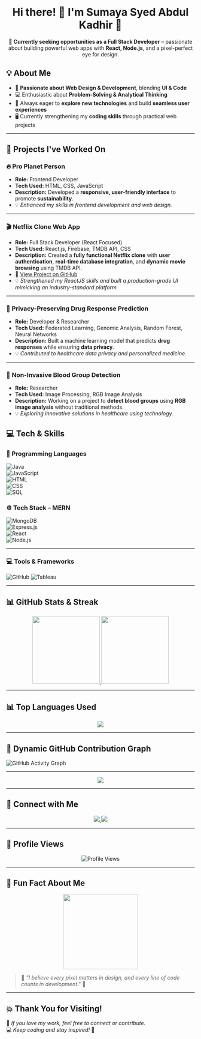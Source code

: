 <h1 align="center">Hi there! 👋 I'm <strong>Sumaya Syed Abdul Kadhir</strong> 🚀</h1>

<p align="center">
  💼 <strong>Currently seeking opportunities as a Full Stack Developer</strong> – passionate about building powerful web apps with <strong>React, Node.js</strong>, and a pixel-perfect eye for design.
</p>


## 💡 About Me  
- 🎨 **Passionate about Web Design & Development**, blending **UI & Code**  
- 💻 Enthusiastic about **Problem-Solving & Analytical Thinking**  
- 🧠 Always eager to **explore new technologies** and build **seamless user experiences**  
- 🖥️ Currently strengthening my **coding skills** through practical web projects  

---

## 🚀 Projects I've Worked On  

### 🔥 **Pro Planet Person**  
- **Role:** Frontend Developer  
- **Tech Used:** HTML, CSS, JavaScript  
- **Description:** Developed a **responsive, user-friendly interface** to promote **sustainability**.  
- 💡 *Enhanced my skills in frontend development and web design.*  

---

### 🎬 **Netflix Clone Web App**  
- **Role:** Full Stack Developer (React Focused)  
- **Tech Used:** React.js, Firebase, TMDB API, CSS  
- **Description:** Created a **fully functional Netflix clone** with **user authentication**, **real-time database integration**, and **dynamic movie browsing** using TMDB API.  
- 🔗 [View Project on GitHub]([(https://github.com/SumayaSyedAbdulKadhir/NETFLIX-MERN-)]) 
- 💡 *Strengthened my ReactJS skills and built a production-grade UI mimicking an industry-standard platform.*  

---

### 🧬 **Privacy-Preserving Drug Response Prediction**  
- **Role:** Developer & Researcher  
- **Tech Used:** Federated Learning, Genomic Analysis, Random Forest, Neural Networks  
- **Description:** Built a machine learning model that predicts **drug responses** while ensuring **data privacy**.  
- 💡 *Contributed to healthcare data privacy and personalized medicine.*  

---

### 💉 **Non-Invasive Blood Group Detection**  
- **Role:** Researcher  
- **Tech Used:** Image Processing, RGB Image Analysis  
- **Description:** Working on a project to **detect blood groups** using **RGB image analysis** without traditional methods.  
- 💡 *Exploring innovative solutions in healthcare using technology.*  


## 💻 Tech & Skills  

### 🚀 Programming Languages  
![Java](https://img.shields.io/badge/Java-ED8B00?style=for-the-badge&logo=java&logoColor=white)  
![JavaScript](https://img.shields.io/badge/JavaScript-F7DF1E?style=for-the-badge&logo=javascript&logoColor=black)  
![HTML](https://img.shields.io/badge/HTML5-E34F26?style=for-the-badge&logo=html5&logoColor=white)  
![CSS](https://img.shields.io/badge/CSS3-1572B6?style=for-the-badge&logo=css3&logoColor=white)  
![SQL](https://img.shields.io/badge/SQL-CC2927?style=for-the-badge&logo=microsoft-sql-server&logoColor=white)  

### ⚙️ Tech Stack – MERN  
![MongoDB](https://img.shields.io/badge/MongoDB-47A248?style=for-the-badge&logo=mongodb&logoColor=white)  
![Express.js](https://img.shields.io/badge/Express.js-000000?style=for-the-badge&logo=express&logoColor=white)  
![React](https://img.shields.io/badge/React-61DAFB?style=for-the-badge&logo=react&logoColor=black)  
![Node.js](https://img.shields.io/badge/Node.js-339933?style=for-the-badge&logo=node.js&logoColor=white)  


---

### 💻 Tools & Frameworks  
![GitHub](https://img.shields.io/badge/GitHub-181717?style=for-the-badge&logo=github&logoColor=white)
![Tableau](https://img.shields.io/badge/Tableau-E97627?style=for-the-badge&logo=tableau&logoColor=white)

---

## 📊 GitHub Stats & Streak  
<div align="center">
  <a href="https://github.com/SumayaSyedAbdulKadhir">
    <img height="180em" src="https://github-readme-stats.vercel.app/api?username=SumayaSyedAbdulKadhir&show_icons=true&theme=tokyonight&count_private=true" />
    <img height="180em" src="https://github-readme-streak-stats.herokuapp.com/?user=SumayaSyedAbdulKadhir&theme=tokyonight" />
  </a>
</div>

---

## 📊 Top Languages Used  
<div align="center">
  <a href="https://github.com/SumayaSyedAbdulKadhir">
    <img src="https://github-readme-stats.vercel.app/api/top-langs/?username=SumayaSyedAbdulKadhir&layout=compact&theme=radical" />
  </a>
</div>

---

## 🌈 Dynamic GitHub Contribution Graph  
![GitHub Activity Graph](https://github-readme-activity-graph.vercel.app/graph?username=SumayaSyedAbdulKadhir&theme=dracula&hide_border=true)

---


<div align="center">
  <img src="https://readme-typing-svg.herokuapp.com?font=Roboto&color=%2373C2FB&size=22&center=true&vCenter=true&width=500&lines=I+love+Designing+and+Developing!;Problem+Solving+is+my+superpower!;Always+learning+new+technologies!;Building+engaging+user+experiences!;Aim+High+Achieve+Higher!">
</div>

---

## 👥 Connect with Me  
<p align="center">
  <a href="https://www.linkedin.com/in/sumayasyedabdulkadhir/" target="_blank">
    <img src="https://img.shields.io/badge/LinkedIn-Connect-blue?style=for-the-badge&logo=linkedin" />
  </a>
  <a href="https://github.com/SumayaSyedAbdulKadhir" target="_blank">
    <img src="https://img.shields.io/badge/GitHub-Follow-181717?style=for-the-badge&logo=github" />
  </a>
</p>

---

## 👀 Profile Views  
<p align="center">
  <img src="https://komarev.com/ghpvc/?username=SumayaSyedAbdulKadhir&label=Profile%20Views&color=0e75b6&style=flat" alt="Profile Views" />
</p>

---

## 💭 Fun Fact About Me  
<div align="center">
<img src="https://media.giphy.com/media/xT9IgzoKnwFNmISR8I/giphy.gif" width="200px">
</div>

> 💭 *"I believe every pixel matters in design, and every line of code counts in development."* 🚀

---

## 💥 Thank You for Visiting!  
🎉 *If you love my work, feel free to connect or contribute.*  
💻 *Keep coding and stay inspired!* 🚀
